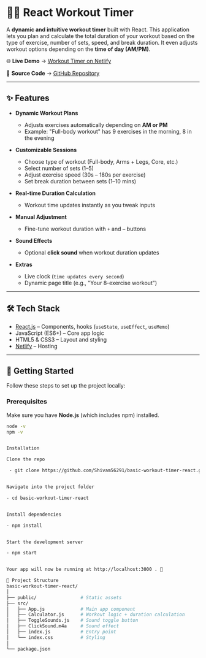 # 🏋️‍♂️ React Workout Timer  

A **dynamic and intuitive workout timer** built with React. This application lets you plan and calculate the total duration of your workout based on the type of exercise, number of sets, speed, and break duration. It even adjusts workout options depending on the **time of day (AM/PM)**.  

🌐 **Live Demo** → [Workout Timer on Netlify](https://fancy-pothos-882a2a.netlify.app/)  

📂 **Source Code** → [GitHub Repository](https://github.com/Shivam56291/basic-workout-timer-react)  

---

## ✨ Features  

- **Dynamic Workout Plans**  
  - Adjusts exercises automatically depending on **AM or PM**  
  - Example: "Full-body workout" has 9 exercises in the morning, 8 in the evening  

- **Customizable Sessions**  
  - Choose type of workout (Full-body, Arms + Legs, Core, etc.)  
  - Select number of sets (1–5)  
  - Adjust exercise speed (30s – 180s per exercise)  
  - Set break duration between sets (1–10 mins)  

- **Real-time Duration Calculation**  
  - Workout time updates instantly as you tweak inputs  

- **Manual Adjustment**  
  - Fine-tune workout duration with `+` and `–` buttons  

- **Sound Effects**  
  - Optional **click sound** when workout duration updates  

- **Extras**  
  - Live clock (`time updates every second`)  
  - Dynamic page title (e.g., "Your 8-exercise workout")  

---

## 🛠️ Tech Stack  

- [React.js](https://reactjs.org/) – Components, hooks (`useState`, `useEffect`, `useMemo`)  
- JavaScript (ES6+) – Core app logic  
- HTML5 & CSS3 – Layout and styling  
- [Netlify](https://www.netlify.com/) – Hosting  

---

## 🚀 Getting Started  

Follow these steps to set up the project locally:  

### Prerequisites  
Make sure you have **Node.js** (which includes npm) installed.  

```bash
node -v
npm -v


Installation

Clone the repo

 - git clone https://github.com/Shivam56291/basic-workout-timer-react.git


Navigate into the project folder

- cd basic-workout-timer-react


Install dependencies

- npm install


Start the development server

- npm start


Your app will now be running at http://localhost:3000 . 🎉

📂 Project Structure
basic-workout-timer-react/
│
├── public/                # Static assets
├── src/
│   ├── App.js             # Main app component
│   ├── Calculator.js      # Workout logic + duration calculation
│   ├── ToggleSounds.js    # Sound toggle button
│   ├── ClickSound.m4a     # Sound effect
│   ├── index.js           # Entry point
│   └── index.css          # Styling
│
└── package.json
